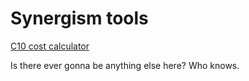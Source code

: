 # Synergism tools

[C10 cost calculator](https://kewne7768.github.io/synergism-tools/c10calc.html)

Is there ever gonna be anything else here? Who knows.